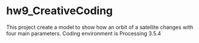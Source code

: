 # hw9_CreativeCoding
This project create a model to show how an orbit of a satellite changes with four main parameters.
Coding environment is Processing 3.5.4

